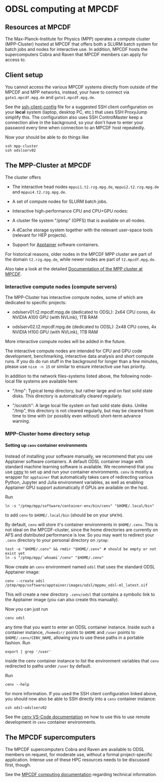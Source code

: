 # ODSL computing at MPCDF

## Resources at MPCDF

The Max-Planck-Institute for Physics (MPP) operates a compute cluster (MPP-Cluster) hosted at MPCDF that offers both a SLURM batch system for batch jobs and nodes for interactive use. In addition, MPCDF hosts the supercomputers Cobra and Raven that MPCDF members can apply for access to.


## Client setup

You cannot access the various MPCDF systems directly from outside of the MPCDF and MPP networks, instead, your have to connect via `gate1.mpcdf.mpg.de` and `gate1.mpcdf.mpg.de`.

See the [ssh-client-config](ssh-client-config) file for a suggested SSH client configuration on your **local** system (laptop, desktop PC, etc.) that uses SSH ProxyJump simplify this. The configuration also uses SSH ControlMaster keep a connection alive in the background, so your don't have to enter your password every time when connection to an MPCDF host repeatedly.

Now your should be able to do things like

```shell
ssh mpp-cluster
ssh odslserv02
```


## The MPP-Cluster at MPCDF

The cluster offers

* The interactive head nodes `mppui1.t2.rzg.mpg.de`, `mppui2.t2.rzg.mpg.de` and `mppui4.t2.rzg.mpg.de`.

* A set of compute nodes for SLURM batch jobs.

* Interactive high-performance CPU and CPU+GPU nodes:

* A cluster file system "/ptmp" (GPFS) that is available on all nodes.

* A dCache storage system together with the relevant user-space tools (relevant for HEP projects).
  
* Support for [Apptainer](https://apptainer.org/) software containers.

For historical reasons, older nodes in the MPCDF MPP cluster are part of the domain `t2.rzg.mpg.de`, while newer nodes are part of `t2.mpcdf.mpg.de`.

Also take a look at the detailed
[Documentation of the MPP cluster at MPCDF](https://docs.t2.mpcdf.mpg.de/).


### Interactive compute nodes (compute servers)

The MPP-Cluster has interactive compute nodes, some of which are dedicated to specific projects:

* odslserv01.t2.mpcdf.mpg.de (dedicated to ODSL): 2x64 CPU cores, 4x NVIDIA A100 GPU (with NVLink), 1TB RAM

* odslserv02.t2.mpcdf.mpg.de (dedicated to ODSL): 2x48 CPU cores, 4x NVIDIA H100 GPU (with NVLink), 1TB RAM

More interactive compute nodes will be added in the future.

The interactive compute nodes are intended for CPU and GPU code development, benchmarking, interactive data analysis and short compute runs. If you do do run stuff in the background for longer than a few minutes, please use `nice -n 15` or similar to ensure interactive use has priority.

In addition to the network files-systems listed above, the following node-local file systems are available here:

* "/tmp": Typical temp directory, but rather large and on fast solid state disks. This directory is automatically cleared regularly.

* "/scratch": A large local file system on fast solid state disks. Unlike "/tmp", this directory is not cleared regularly, but may be cleared from time to time with (or possibly even without) short-term advance warning.


### MPP-Cluster home directory setup

#### Setting up `cenv` container environments

Instead of installing your software manually, we recommend that you use Apptainer software containers. A default ODSL container image with standard machine learning software is available. We recommend that you use [cenv](https://github.com/oschulz/container-env) to set up and run your container environments. `cenv` is mostly a wrapper for `apptainer` that automatically takes care of redirecting various Python, Jupyter and Julia environment variables, as well as enabling Apptainer GPU support automatically if GPUs are available on the host.

Run

```shell
ln -s "/ptmp/mpp/software/container-env/bin/cenv" "$HOME/.local/bin"
```

to add `cenv` to `$HOME/.local/bin` (should be on your `$PATH`).

By default, `cenv` will store it's container environments in `$HOME/.cenv`. This is not ideal on the MPCDF-cluster, since the home directories are currently on AFS and distributed performance is low. So you may want to redirect your `.cenv` directory to
your personal directory on `/ptmp`:

```shell
test -e "$HOME/.cenv" && rmdir "$HOME/.cenv" # should be empty or not exist yet
ln -s "/ptmp/mpp/`whoami`/cenv" "$HOME/.cenv"
```

Now create an `cenv` environment named `odsl` that uses the standard ODSL Apptainer image:


```shell
cenv --create odsl /ptmp/mpp/software/apptainer/images/odsl/mppmu_odsl-ml_latest.sif
```

This will create a new directory `.cenv/odsl` that contains a symbolic link to the Apptainer image (you can also create this manually).

Now you can just run

```shell
cenv odsl
```

any time that you want to enter an ODSL container instance. Inside such a container instance, `/homedir/` points to `$HOME` and `/user` points to `$HOME/.cenv/CENV_NAME`, allowing you to use these paths in a portable fashion. Run

```
export | grep '/user'
```

inside the cenv container instance to list the environment variables that `cenv` redirected to paths under `/user` by default.

Run

```shell
cenv --help
```

for more information. If you used the SSH client configuration linked above, you should now also be able to SSH directly into a `cenv` container instance:

```
ssh odsl~odslserv02
```

See the  [cenv VS-Code documentation](https://github.com/oschulz/container-env/blob/main/README-VSCode.md) on how to use this to use remote development in `cenv` container environments.


## The MPCDF supercomputers

The MPCDF supercomputers Cobra and Raven are available to ODSL members on request, for moderate use, without a formal project-specific application. Intense use of these HPC resources needs to be discussed first, though.

See the [MPCDF computing documentation](https://docs.mpcdf.mpg.de/doc/computing/index.html) regarding technical information.
